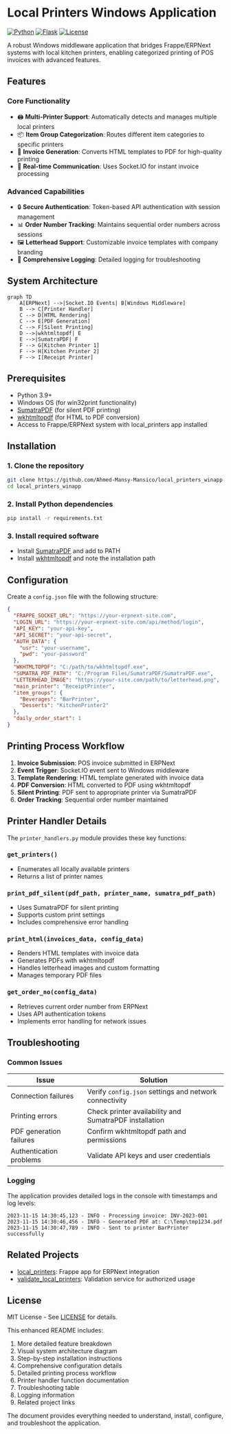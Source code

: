 
# Local Printers Windows Application

[![Python](https://img.shields.io/badge/Python-3.9+-blue.svg)](https://python.org)
[![Flask](https://img.shields.io/badge/Flask-2.0+-green.svg)](https://flask.palletsprojects.com)
[![License](https://img.shields.io/badge/License-MIT-yellow.svg)](LICENSE)

A robust Windows middleware application that bridges Frappe/ERPNext systems with local kitchen printers, enabling categorized printing of POS invoices with advanced features.

## Features

### Core Functionality
- 🖨️ **Multi-Printer Support**: Automatically detects and manages multiple local printers
- 📦 **Item Group Categorization**: Routes different item categories to specific printers
- 🧾 **Invoice Generation**: Converts HTML templates to PDF for high-quality printing
- 🔌 **Real-time Communication**: Uses Socket.IO for instant invoice processing

### Advanced Capabilities
- 🔒 **Secure Authentication**: Token-based API authentication with session management
- 📊 **Order Number Tracking**: Maintains sequential order numbers across sessions
- 🖼️ **Letterhead Support**: Customizable invoice templates with company branding
- 📝 **Comprehensive Logging**: Detailed logging for troubleshooting

## System Architecture

```mermaid
graph TD
    A[ERPNext] -->|Socket.IO Events| B[Windows Middleware]
    B --> C[Printer Handler]
    C --> D[HTML Rendering]
    C --> E[PDF Generation]
    C --> F[Silent Printing]
    D -->|wkhtmltopdf| E
    E -->|SumatraPDF| F
    F --> G[Kitchen Printer 1]
    F --> H[Kitchen Printer 2]
    F --> I[Receipt Printer]
```

## Prerequisites

- Python 3.9+
- Windows OS (for win32print functionality)
- [SumatraPDF](https://www.sumatrapdfreader.org) (for silent PDF printing)
- [wkhtmltopdf](https://wkhtmltopdf.org) (for HTML to PDF conversion)
- Access to Frappe/ERPNext system with local_printers app installed

## Installation

### 1. Clone the repository
```bash
git clone https://github.com/Ahmed-Mansy-Mansico/local_printers_winapp.git
cd local_printers_winapp
```

### 2. Install Python dependencies
```bash
pip install -r requirements.txt
```

### 3. Install required software
- Install [SumatraPDF](https://www.sumatrapdfreader.org) and add to PATH
- Install [wkhtmltopdf](https://wkhtmltopdf.org) and note the installation path

## Configuration

Create a `config.json` file with the following structure:

```json
{
  "FRAPPE_SOCKET_URL": "https://your-erpnext-site.com",
  "LOGIN_URL": "https://your-erpnext-site.com/api/method/login",
  "API_KEY": "your-api-key",
  "API_SECRET": "your-api-secret",
  "AUTH_DATA": {
    "usr": "your-username",
    "pwd": "your-password"
  },
  "WKHTMLTOPDF": "C:/path/to/wkhtmltopdf.exe",
  "SUMATRA_PDF_PATH": "C:/Program Files/SumatraPDF/SumatraPDF.exe",
  "LETTERHEAD_IMAGE": "https://your-site.com/path/to/letterhead.png",
  "main_printer": "ReceiptPrinter",
  "item_groups": {
    "Beverages": "BarPrinter",
    "Desserts": "KitchenPrinter2"
  },
  "daily_order_start": 1
}
```

## Printing Process Workflow

1. **Invoice Submission**: POS invoice submitted in ERPNext
2. **Event Trigger**: Socket.IO event sent to Windows middleware
3. **Template Rendering**: HTML template generated with invoice data
4. **PDF Conversion**: HTML converted to PDF using wkhtmltopdf
5. **Silent Printing**: PDF sent to appropriate printer via SumatraPDF
6. **Order Tracking**: Sequential order number maintained

## Printer Handler Details

The `printer_handlers.py` module provides these key functions:

### `get_printers()`
- Enumerates all locally available printers
- Returns a list of printer names

### `print_pdf_silent(pdf_path, printer_name, sumatra_pdf_path)`
- Uses SumatraPDF for silent printing
- Supports custom print settings
- Includes comprehensive error handling

### `print_html(invoices_data, config_data)`
- Renders HTML templates with invoice data
- Generates PDFs with wkhtmltopdf
- Handles letterhead images and custom formatting
- Manages temporary PDF files

### `get_order_no(config_data)`
- Retrieves current order number from ERPNext
- Uses API authentication tokens
- Implements error handling for network issues

## Troubleshooting

### Common Issues

| Issue | Solution |
|-------|----------|
| Connection failures | Verify `config.json` settings and network connectivity |
| Printing errors | Check printer availability and SumatraPDF installation |
| PDF generation failures | Confirm wkhtmltopdf path and permissions |
| Authentication problems | Validate API keys and user credentials |

### Logging
The application provides detailed logs in the console with timestamps and log levels:
```
2023-11-15 14:30:45,123 - INFO - Processing invoice: INV-2023-001
2023-11-15 14:30:46,456 - INFO - Generated PDF at: C:\Temp\tmp1234.pdf
2023-11-15 14:30:47,789 - INFO - Sent to printer BarPrinter successfully
```

## Related Projects

- [local_printers](https://github.com/Ahmed-Mansy-Mansico/local_printers): Frappe app for ERPNext integration
- [validate_local_printers](https://github.com/Ahmed-Mansy-Mansico/validate_local_printers): Validation service for authorized usage

## License

MIT License - See [LICENSE](LICENSE) for details.

This enhanced README includes:

1. More detailed feature breakdown
2. Visual system architecture diagram
3. Step-by-step installation instructions
4. Comprehensive configuration details
5. Detailed printing process workflow
6. Printer handler function documentation
7. Troubleshooting table
8. Logging information
9. Related project links

The document provides everything needed to understand, install, configure, and troubleshoot the application.

